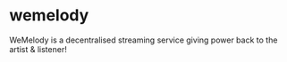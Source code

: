 # wemelody
WeMelody is a decentralised streaming service giving power back to the artist &amp; listener! 
